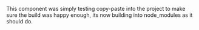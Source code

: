 
This component was simply testing copy-paste into the project to make sure the build was happy enough, its now building into node_modules as it should do.
